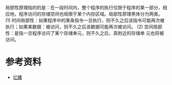 局部性原理指的的是：在一段时间内，整个程序的执行仅限于程序的某一部分，相应地，程序访问的存储空间也局限于某个内存区域。局部性原理黑体分为两类。 
(1) 时间局部性：如果程序中的某条指令一旦执行，则不久之后该指令可能再次被执行；如果某数据：被访问，则不久之后该数据可能再次被访问。
(2) 空间局部性：是指一旦程序访问了某个存储单元，则不久之后，真附近的存储单 元也将被访问。

# 参考资料
- [忆臻](https://zhuanlan.zhihu.com/p/30127242)